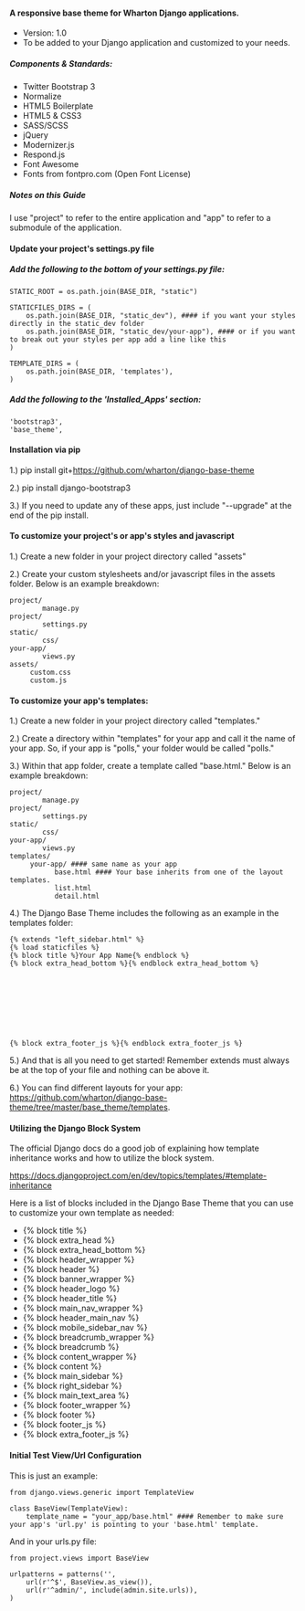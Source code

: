 #### A responsive base theme for Wharton Django applications.
- Version: 1.0
- To be added to your Django application and customized to your needs.

##### Components & Standards: 
- Twitter Bootstrap 3
- Normalize
- HTML5 Boilerplate 
- HTML5 & CSS3
- SASS/SCSS
- jQuery
- Modernizer.js
- Respond.js
- Font Awesome
- Fonts from fontpro.com (Open Font License)

##### Notes on this Guide

I use "project" to refer to the entire application and "app" to refer to a submodule of the application.

#### Update your project's settings.py file

##### Add the following to the bottom of your settings.py file:

<pre><code>STATIC_ROOT = os.path.join(BASE_DIR, "static")

STATICFILES_DIRS = (
    os.path.join(BASE_DIR, "static_dev"), #### if you want your styles directly in the static_dev folder 
    os.path.join(BASE_DIR, "static_dev/your-app"), #### or if you want to break out your styles per app add a line like this
)

TEMPLATE_DIRS = (
    os.path.join(BASE_DIR, 'templates'),
)
</code></pre>

##### Add the following to the 'Installed_Apps' section: 

<pre><code>'bootstrap3',
'base_theme',
</code></pre>

#### Installation via pip

1.) pip install git+https://github.com/wharton/django-base-theme
	
2.) pip install django-bootstrap3 

3.) If you need to update any of these apps, just include "--upgrade" at the end of the pip install.


#### To customize your project's or app's styles and javascript

1.) Create a new folder in your project directory called "assets"

2.) Create your custom stylesheets and/or javascript files in the assets folder. Below is an example breakdown:

<pre><code>project/
		manage.py
project/
		settings.py
static/
		css/
your-app/
		views.py
assets/
     custom.css
     custom.js
</code></pre>

#### To customize your app's templates:

1.) Create a new folder in your project directory called "templates."
		
2.) Create a directory within "templates" for your app and call it the name of your app. 
    So, if your app is "polls," your folder would be called "polls."

3.) Within that app folder, create a template called "base.html." Below is an example breakdown:

<pre><code>project/
		manage.py
project/
		settings.py
static/
		css/
your-app/
		views.py
templates/
     your-app/ #### same name as your app
           base.html #### Your base inherits from one of the layout templates.
           list.html
           detail.html
</code></pre>

4.) The Django Base Theme includes the following as an example in the templates folder:

<pre><code>{% extends "left_sidebar.html" %}
{% load staticfiles %}
{% block title %}Your App Name{% endblock %}
{% block extra_head_bottom %}<link href="{% static "your-app/compiled_scss.css" %}" rel="stylesheet" type="text/css">{% endblock extra_head_bottom %}
<!--- ==========================================================================
   Include your custom blocks/html below:
   ========================================================================== --->
   
   
   




<!-- Placed at the end of the document so the pages load faster -->
{% block extra_footer_js %}<script src="{% static "js/custom.js" %}"></script>{% endblock extra_footer_js %}</code></pre>

5.) And that is all you need to get started!
    Remember extends must always be at the top of your file and nothing can be above it. 

6.) You can find different layouts for your app: https://github.com/wharton/django-base-theme/tree/master/base_theme/templates.
           

#### Utilizing the Django Block System

The official Django docs do a good job of explaining how template inheritance works and how to utilize the block system.

https://docs.djangoproject.com/en/dev/topics/templates/#template-inheritance

Here is a list of blocks included in the Django Base Theme that you can use to customize your own template as needed:

- {% block title %}
- {% block extra_head %} 
- {% block extra_head_bottom %}
- {% block header_wrapper %}
- {% block header %}
- {% block banner_wrapper %}
- {% block header_logo %}
- {% block header_title %}
- {% block main_nav_wrapper %}
- {% block header_main_nav %}
- {% block mobile_sidebar_nav %}
- {% block breadcrumb_wrapper %}
- {% block breadcrumb %}
- {% block content_wrapper %}
- {% block content %}
- {% block main_sidebar %}
- {% block right_sidebar %}
- {% block main_text_area %}
- {% block footer_wrapper %}
- {% block footer %}
- {% block footer_js %}
- {% block extra_footer_js %}


#### Initial Test View/Url Configuration

This is just an example:

<pre><code>from django.views.generic import TemplateView

class BaseView(TemplateView):
    template_name = "your_app/base.html" #### Remember to make sure your app's 'url.py' is pointing to your 'base.html' template.
</code></pre>
    
And in your urls.py file:

<pre><code>from project.views import BaseView

urlpatterns = patterns('',
    url(r'^$', BaseView.as_view()),
    url(r'^admin/', include(admin.site.urls)),
)
</code></pre>